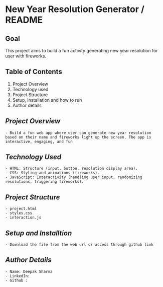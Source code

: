 # New Year Resolution Generator / README

## **Goal**
This project aims to build a fun activity generating new year resolution for user with fireworks. 

## **Table of Contents**
1. Project Overview
2. Technology used
3. Project Structure
4. Setup, Installation and how to run
5. Author details

## *Project Overview*
    - Build a fun web app where user can generate new year resolution based on their name and fireworks light up the screen. The app is interactive, engaging, and fun

## *Technology Used*
    - HTML: Structure (input, button, resolution display area).
    - CSS: Styling and animations (fireworks).
    - JavaScript: Interactivity (handling user input, randomizing resolutions, triggering fireworks).

## *Project Structure*   
    - project.html
    - styles.css
    - interaction.js

## *Setup and Installtion*
    - Download the file from the web url or access through github link

## *Author Details*
    - Name: Deepak Sharma
    - LinkedIn: 
    - Github : 